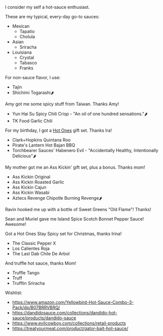 <!-- njnmdoc:  title="Hot Sauces"  -->

I consider my self a hot-sauce enthusiast.


These are my typical, every-day go-to sauces:

  * Mexican
      * Tapatio
      * Cholula
  * Asian
      * Sriracha
  * Louisiana
      * Crystal
      * Tabasco
      * Franks

For non-sauce flavor, I use:

  * Tajin
  * Shichimi Togarashi🌶️

Amy got me some spicy stuff from Taiwan. Thanks Amy!

  * Yun Hai Su Spicy Chili Crisp - "An oil of one hundred sensations."🌶️
  * TK Food Garlic Chili

For my birthday, I got a [Hot Ones][] gift set. Thanks Ira!

  * Clark+Hopkins Quintana Roo
  * Pirate's Lantern Hot Bajan BBQ
  * Torchbearer Sauces' Habenero Evil - "Accidentally Healthy, Intentionally Delicious"🌶️

My mother got me an Ass Kickin' gift set, plus a bonus. Thanks mom!

  * Ass Kickin Original
  * Ass Kickin Roasted Garlic
  * Ass Kickin Cajun
  * Ass Kickin Wasabi
  * Aztecs Revenge Chipotle Burning Revenge🌶️

Ravin hooked me up with a bottle of Sweet Greens "Old Flame"! Thanks!

Sean and Muriel gave me Island Spice Scotch Bonnet Pepper Sauce! Awesome!

Got a Hot Ones Stay Spicy set for Christmas, thanks Irina!

  * The Classic Pepper X
  * Los Calientes Roja
  * The Last Dab Chile De Arbol

And truffle hot sauce, thanks Mom!

  * Truffle Tango
  * Truff
  * Trufflin Sriracha

Wishlist:

  * https://www.amazon.com/Yellowbird-Hot-Sauce-Combo-3-Pack/dp/B07BRRVBRQ/
  * https://dandidosauce.com/collections/dandido-hot-sauce/products/dandido-sauce
  * https://www.evilcowboy.com/collections/retail-products
  * https://treatyourmeat.com/product/gator-bait-hot-sauce/


[Hot Ones]: https://www.youtube.com/playlist?list=PLAzrgbu8gEMIwGmZWJLVbu0BmoEhVMQMw
